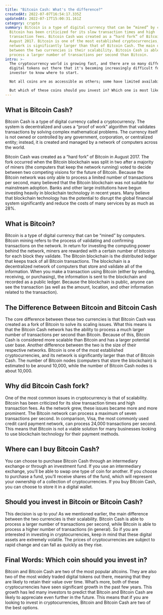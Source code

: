 ```yaml
---
title: "Bitcoin Cash: What's the difference?"
createdAt: 2022-07-07T16:54:17.335Z
updatedAt: 2022-07-17T15:00:31.161Z
category: crypto
summary: Bitcoin is a type of digital currency that can be “mined” by computers.
  Bitcoin has been criticized for its slow transaction times and high
  transaction fees. Bitcoin Cash was created as a “hard fork” of Bitcoin in
  August 2017. Bitcoin is one of the most established cryptocurrencies, and its
  network is significantly larger than that of Bitcoin Cash. The main difference
  between the two currencies is their scalability. Bitcoin Cash is able to
  process a larger number of transactions per second than Bitcoin.
intro: >-
  The cryptocurrency world is growing fast, and there are so many different
  digital tokens out there that it's becoming increasingly difficult for a new
  investor to know where to start. 

  Not all coins are as accessible as others; some have limited availability and can only be purchased directly from the company selling the token. Others can be bought through an online exchange (such as Binance or Coinbase) or an intermediary service (like Changelly or ShapeShift).

  But which of these coins should you invest in? Which one is most likely to succeed? Which has the best long-term potential? Let’s take a look at two of the most popular alternative digital currencies and see what sets them apart.
---
```


## What is Bitcoin Cash?

Bitcoin Cash is a type of digital currency called a cryptocurrency. The system is decentralized and uses a “proof of work” algorithm that validates transactions by solving complex mathematical problems. The currency itself is not owned or controlled by any government, corporation, or centralized entity; instead, it is created and managed by a network of computers across the world.

Bitcoin Cash was created as a “hard fork” of Bitcoin in August 2017. The fork occurred when the Bitcoin blockchain was split in two after a majority of miners (the computers that keep the network running) voted to decide between two competing visions for the future of Bitcoin.
Because the Bitcoin network was only able to process a limited number of transactions per second, many believed that the Bitcoin blockchain was not suitable for mainstream adoption.
Banks and other large institutions have begun investing heavily in blockchain technology in recent years. Many believe that blockchain technology has the potential to disrupt the global financial system significantly and reduce the costs of many services by as much as 28%.

## What is Bitcoin?

Bitcoin is a type of digital currency that can be “mined” by computers. Bitcoin mining refers to the process of validating and confirming transactions on the network. In return for investing the computing power behind the network, miners are rewarded with a certain number of bitcoins for each block they validate.
The Bitcoin blockchain is the distributed ledger that keeps track of all Bitcoin transactions. The blockchain is a decentralized network of computers that store and validate all of the information.
When you make a transaction using Bitcoin (either by sending, receiving, or purchasing), the information is sent to the blockchain and recorded as a public ledger.
Because the blockchain is public, anyone can see the transaction (as well as the amount, location, and other information related to the transaction).

## The Difference Between Bitcoin and Bitcoin Cash

The core difference between these two currencies is that Bitcoin Cash was created as a fork of Bitcoin to solve its scaling issues. What this means is that the Bitcoin Cash network has the ability to process a much larger number of transactions per second than Bitcoin.
Because of this, Bitcoin Cash is considered more scalable than Bitcoin and has a larger potential user base.
Another difference between the two is the size of their respective networks. Bitcoin is one of the most established cryptocurrencies, and its network is significantly larger than that of Bitcoin Cash.
The number of Bitcoin nodes (computers that store the blockchain) is estimated to be around 10,000, while the number of Bitcoin Cash nodes is about 10,000.

## Why did Bitcoin Cash fork?

One of the most common issues in cryptocurrency is that of scalability. Bitcoin has been criticized for its slow transaction times and high transaction fees. As the network grew, these issues became more and more prominent.
The Bitcoin network can process a maximum of seven transactions per second. In comparison, Visa, the most commonly used credit card payment network, can process 24,000 transactions per second.
This means that Bitcoin is not a viable solution for many businesses looking to use blockchain technology for their payment methods.

## Where can I buy Bitcoin Cash?

You can choose to purchase Bitcoin Cash through an intermediary exchange or through an investment fund.
If you use an intermediary exchange, you’ll be able to swap one type of coin for another. If you choose to purchase a fund, you’ll receive shares of the fund, which will represent your ownership of a collection of cryptocurrencies.
If you buy Bitcoin Cash, you can choose to store it in a digital wallet.

## Should you invest in Bitcoin or Bitcoin Cash?

This decision is up to you! As we mentioned earlier, the main difference between the two currencies is their scalability. Bitcoin Cash is able to process a larger number of transactions per second, while Bitcoin is able to process a higher number of transactions (in general).
So if you are interested in investing in cryptocurrencies, keep in mind that these digital assets are extremely volatile. The prices of cryptocurrencies are subject to rapid change and can fall as quickly as they rise.

## Final Words: Which coin should you invest in?

Bitcoin and Bitcoin Cash are two of the most popular altcoins. They are also two of the most widely traded digital tokens out there, meaning that they are likely to retain their value over time.
What’s more, both of these cryptocurrencies have seen significant growth in the past few years.
This growth has led many investors to predict that Bitcoin and Bitcoin Cash are likely to appreciate even further in the future.
This means that if you are looking to invest in cryptocurrencies, Bitcoin and Bitcoin Cash are two of the best options.

